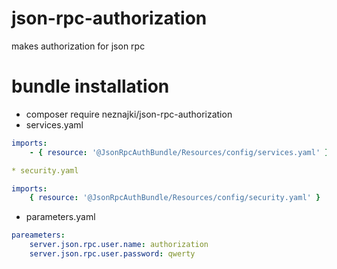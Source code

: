 # json-rpc-authorization
makes authorization for json rpc

# bundle installation
* composer require neznajki/json-rpc-authorization
* services.yaml
```yaml
imports:
    - { resource: '@JsonRpcAuthBundle/Resources/config/services.yaml' }

* security.yaml
```
```yaml
imports:
    { resource: '@JsonRpcAuthBundle/Resources/config/security.yaml' }
```
* parameters.yaml
```yaml
pareameters:
    server.json.rpc.user.name: authorization
    server.json.rpc.user.password: qwerty

```
